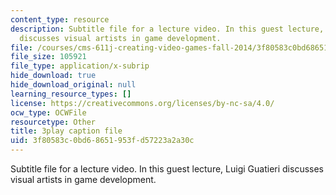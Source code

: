 ```yaml
---
content_type: resource
description: Subtitle file for a lecture video. In this guest lecture, Luigi Guatieri
  discusses visual artists in game development.
file: /courses/cms-611j-creating-video-games-fall-2014/3f80583c0bd68651953fd57223a2a30c_gQHbZlo4Exo.srt
file_size: 105921
file_type: application/x-subrip
hide_download: true
hide_download_original: null
learning_resource_types: []
license: https://creativecommons.org/licenses/by-nc-sa/4.0/
ocw_type: OCWFile
resourcetype: Other
title: 3play caption file
uid: 3f80583c-0bd6-8651-953f-d57223a2a30c
---
```

Subtitle file for a lecture video. In this guest lecture, Luigi Guatieri discusses visual artists in game development.